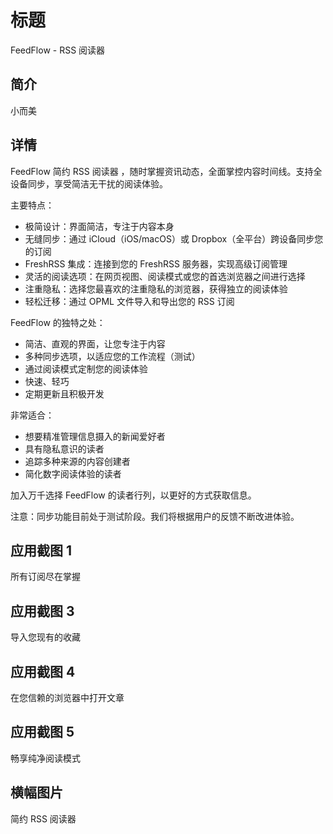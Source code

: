 # 标题

FeedFlow - RSS 阅读器

## 简介

小而美

## 详情
FeedFlow 简约 RSS 阅读器 ，随时掌握资讯动态，全面掌控内容时间线。‌支持全设备同步，享受简洁无干扰的阅读体验。‌

主要特点：

- 极简设计：界面简洁，专注于内容本身‌
- 无缝同步：通过 iCloud（iOS/macOS）或 Dropbox（全平台）跨设备同步您的订阅
- FreshRSS 集成：连接到您的 FreshRSS 服务器，实现高级订阅管理‌
- 灵活的阅读选项：在网页视图、阅读模式或您的首选浏览器之间进行选择
- 注重隐私：选择您最喜欢的注重隐私的浏览器，获得独立的阅读体验
- 轻松迁移：通过 OPML 文件导入和导出您的 RSS 订阅

FeedFlow 的独特之处：

- 简洁、直观的界面，让您专注于内容
- 多种同步选项，以适应您的工作流程（测试）
- 通过阅读模式定制您的阅读体验
- 快速、轻巧
- 定期更新且积极开发

非常适合：
- 想要精准管理信息摄入的新闻爱好者‌
- 具有隐私意识的读者
- 追踪多种来源的内容创建者
- 简化数字阅读体验的读者

加入万千选择 FeedFlow 的读者行列，以更好的方式获取信息。

注意：同步功能目前处于测试阶段。我们将根据用户的反馈不断改进体验。

## 应用截图 1

所有订阅尽在掌握

## 应用截图 3

导入您现有的收藏

## 应用截图 4

在您信赖的浏览器中打开文章

## 应用截图 5

畅享纯净阅读模式

## 横幅图片

简约 RSS 阅读器
